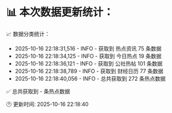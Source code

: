 📊 本次数据更新统计：
==========================

📈 数据分类统计：
- 2025-10-16 22:18:31,516 - INFO - 获取到 热点资讯 75 条数据
- 2025-10-16 22:18:34,125 - INFO - 获取到 今日热点 19 条数据
- 2025-10-16 22:18:36,121 - INFO - 获取到 公社热帖 101 条数据
- 2025-10-16 22:18:38,789 - INFO - 获取到 财经日历 77 条数据
- 2025-10-16 22:18:40,056 - INFO - 总共获取到 272 条热点数据

✅ 总共获取到 - 条热点数据

🕐 更新时间: 2025-10-16 22:18:40

